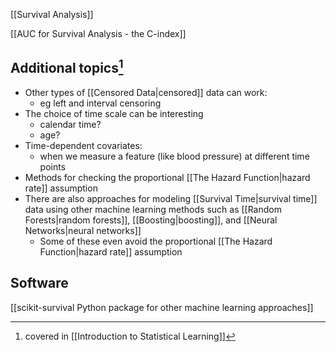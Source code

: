 [[Survival Analysis]]

[[AUC for Survival Analysis - the C-index]]

## Additional topics[^1]
- Other types of [[Censored Data|censored]] data can work:
	- eg left and interval censoring
- The choice of time scale can be interesting
	- calendar time?
	- age?
- Time-dependent covariates:
	- when we measure a feature (like blood pressure) at different time points
- Methods for checking the proportional [[The Hazard Function|hazard rate]] assumption
- There are also approaches for modeling [[Survival Time|survival time]] data using other machine learning methods such as [[Random Forests|random forests]], [[Boosting|boosting]], and [[Neural Networks|neural networks]]
	- Some of these even avoid the proportional [[The Hazard Function|hazard rate]] assumption

## Software
[[scikit-survival Python package for other machine learning approaches]]


[^1]: covered in [[Introduction to Statistical Learning]]